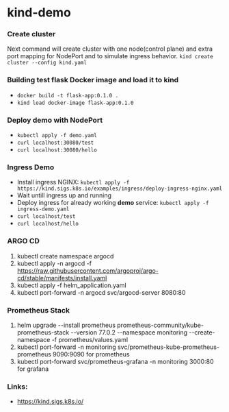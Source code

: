 # kind-demo

### Create cluster
Next command will create cluster with one node(control plane) and extra port mapping for NodePort and to simulate ingress behavior.
`kind create cluster --config kind.yaml`

### Building test flask Docker image  and load it to kind
- `docker build -t flask-app:0.1.0 .`
- `kind load docker-image flask-app:0.1.0`

### Deploy demo with NodePort
- `kubectl apply -f demo.yaml`
- `curl localhost:30080/test`
- `curl localhost:30080/hello`

### Ingress Demo
- Install ingress NGINX: `kubectl apply -f https://kind.sigs.k8s.io/examples/ingress/deploy-ingress-nginx.yaml`
- Wait untill ingress up and running
- Deploy ingress for already working <b>demo</b> service: `kubectl apply -f ingress-demo.yaml`
- `curl localhost/test`
- `curl localhost/hello`

### ARGO CD
1. kubectl create namespace argocd
2. kubectl apply -n argocd -f https://raw.githubusercontent.com/argoproj/argo-cd/stable/manifests/install.yaml
3. kubectl apply -f helm_application.yaml
4. kubectl port-forward -n argocd svc/argocd-server 8080:80

### Prometheus Stack
1. helm upgrade --install prometheus prometheus-community/kube-prometheus-stack --version 77.0.2 --namespace monitoring --create-namespace -f prometheus/values.yaml
2. kubectl port-forward -n monitoring   svc/prometheus-kube-prometheus-prometheus 9090:9090 for prometheus
3. kubectl port-forward svc/prometheus-grafana -n monitoring 3000:80 for grafana

### Links:
- https://kind.sigs.k8s.io/
